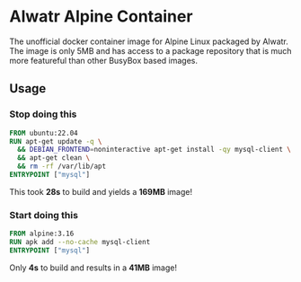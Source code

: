 # Alwatr Alpine Container

The unofficial docker container image for Alpine Linux packaged by Alwatr. The image is only 5MB and has access to a package repository that is much more featureful than other BusyBox based images.

## Usage

### Stop doing this

```dockerfile
FROM ubuntu:22.04
RUN apt-get update -q \
  && DEBIAN_FRONTEND=noninteractive apt-get install -qy mysql-client \
  && apt-get clean \
  && rm -rf /var/lib/apt
ENTRYPOINT ["mysql"]
```

This took **28s** to build and yields a **169MB** image!

### Start doing this

```dockerfile
FROM alpine:3.16
RUN apk add --no-cache mysql-client
ENTRYPOINT ["mysql"]
```

Only **4s** to build and results in a **41MB** image!
